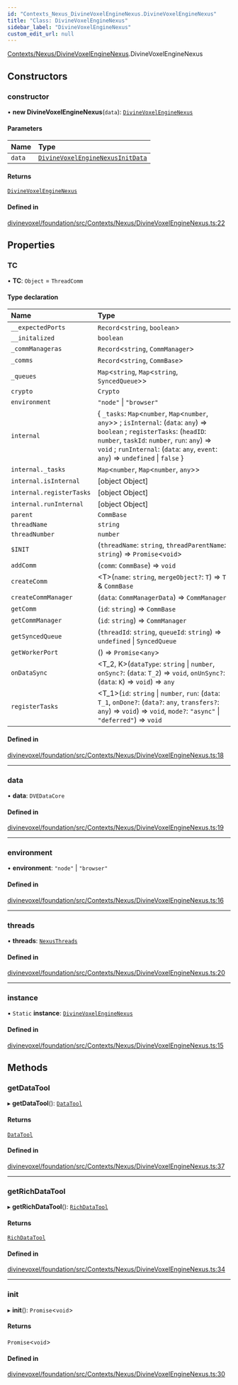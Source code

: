 ```yaml
---
id: "Contexts_Nexus_DivineVoxelEngineNexus.DivineVoxelEngineNexus"
title: "Class: DivineVoxelEngineNexus"
sidebar_label: "DivineVoxelEngineNexus"
custom_edit_url: null
---
```


[Contexts/Nexus/DivineVoxelEngineNexus](../modules/Contexts_Nexus_DivineVoxelEngineNexus.md).DivineVoxelEngineNexus

## Constructors

### constructor

• **new DivineVoxelEngineNexus**(`data`): [`DivineVoxelEngineNexus`](Contexts_Nexus_DivineVoxelEngineNexus.DivineVoxelEngineNexus.md)

#### Parameters

| Name | Type |
| :------ | :------ |
| `data` | [`DivineVoxelEngineNexusInitData`](../modules/Contexts_Nexus_DivineVoxelEngineNexus.md#divinevoxelenginenexusinitdata) |

#### Returns

[`DivineVoxelEngineNexus`](Contexts_Nexus_DivineVoxelEngineNexus.DivineVoxelEngineNexus.md)

#### Defined in

[divinevoxel/foundation/src/Contexts/Nexus/DivineVoxelEngineNexus.ts:22](https://github.com/lucasdamianjohnson/DivineVoxelEngine/blob/596fa7391478620ed460dfb4856ff0a763b91c49/divinevoxel/foundation/src/Contexts/Nexus/DivineVoxelEngineNexus.ts#L22)

## Properties

### TC

• **TC**: `Object` = `ThreadComm`

#### Type declaration

| Name | Type |
| :------ | :------ |
| `__expectedPorts` | `Record`\<`string`, `boolean`\> |
| `__initalized` | `boolean` |
| `_commManageras` | `Record`\<`string`, `CommManager`\> |
| `_comms` | `Record`\<`string`, `CommBase`\> |
| `_queues` | `Map`\<`string`, `Map`\<`string`, `SyncedQueue`\>\> |
| `crypto` | `Crypto` |
| `environment` | ``"node"`` \| ``"browser"`` |
| `internal` | \{ `_tasks`: `Map`\<`number`, `Map`\<`number`, `any`\>\> ; `isInternal`: (`data`: `any`) => `boolean` ; `registerTasks`: (`headID`: `number`, `taskId`: `number`, `run`: `any`) => `void` ; `runInternal`: (`data`: `any`, `event`: `any`) => `undefined` \| ``false``  } |
| `internal._tasks` | `Map`\<`number`, `Map`\<`number`, `any`\>\> |
| `internal.isInternal` | [object Object] |
| `internal.registerTasks` | [object Object] |
| `internal.runInternal` | [object Object] |
| `parent` | `CommBase` |
| `threadName` | `string` |
| `threadNumber` | `number` |
| `$INIT` | (`threadName`: `string`, `threadParentName`: `string`) => `Promise`\<`void`\> |
| `addComm` | (`comm`: `CommBase`) => `void` |
| `createComm` | \<T\>(`name`: `string`, `mergeObject?`: `T`) => `T` & `CommBase` |
| `createCommManager` | (`data`: `CommManagerData`) => `CommManager` |
| `getComm` | (`id`: `string`) => `CommBase` |
| `getCommManager` | (`id`: `string`) => `CommManager` |
| `getSyncedQueue` | (`threadId`: `string`, `queueId`: `string`) => `undefined` \| `SyncedQueue` |
| `getWorkerPort` | () => `Promise`\<`any`\> |
| `onDataSync` | \<T_2, K\>(`dataType`: `string` \| `number`, `onSync?`: (`data`: `T_2`) => `void`, `onUnSync?`: (`data`: `K`) => `void`) => `any` |
| `registerTasks` | \<T_1\>(`id`: `string` \| `number`, `run`: (`data`: `T_1`, `onDone?`: (`data?`: `any`, `transfers?`: `any`) => `void`) => `void`, `mode?`: ``"async"`` \| ``"deferred"``) => `void` |

#### Defined in

[divinevoxel/foundation/src/Contexts/Nexus/DivineVoxelEngineNexus.ts:18](https://github.com/lucasdamianjohnson/DivineVoxelEngine/blob/596fa7391478620ed460dfb4856ff0a763b91c49/divinevoxel/foundation/src/Contexts/Nexus/DivineVoxelEngineNexus.ts#L18)

___

### data

• **data**: `DVEDataCore`

#### Defined in

[divinevoxel/foundation/src/Contexts/Nexus/DivineVoxelEngineNexus.ts:19](https://github.com/lucasdamianjohnson/DivineVoxelEngine/blob/596fa7391478620ed460dfb4856ff0a763b91c49/divinevoxel/foundation/src/Contexts/Nexus/DivineVoxelEngineNexus.ts#L19)

___

### environment

• **environment**: ``"node"`` \| ``"browser"``

#### Defined in

[divinevoxel/foundation/src/Contexts/Nexus/DivineVoxelEngineNexus.ts:16](https://github.com/lucasdamianjohnson/DivineVoxelEngine/blob/596fa7391478620ed460dfb4856ff0a763b91c49/divinevoxel/foundation/src/Contexts/Nexus/DivineVoxelEngineNexus.ts#L16)

___

### threads

• **threads**: [`NexusThreads`](Contexts_Nexus_Threads_NexusTheads.NexusThreads.md)

#### Defined in

[divinevoxel/foundation/src/Contexts/Nexus/DivineVoxelEngineNexus.ts:20](https://github.com/lucasdamianjohnson/DivineVoxelEngine/blob/596fa7391478620ed460dfb4856ff0a763b91c49/divinevoxel/foundation/src/Contexts/Nexus/DivineVoxelEngineNexus.ts#L20)

___

### instance

▪ `Static` **instance**: [`DivineVoxelEngineNexus`](Contexts_Nexus_DivineVoxelEngineNexus.DivineVoxelEngineNexus.md)

#### Defined in

[divinevoxel/foundation/src/Contexts/Nexus/DivineVoxelEngineNexus.ts:15](https://github.com/lucasdamianjohnson/DivineVoxelEngine/blob/596fa7391478620ed460dfb4856ff0a763b91c49/divinevoxel/foundation/src/Contexts/Nexus/DivineVoxelEngineNexus.ts#L15)

## Methods

### getDataTool

▸ **getDataTool**(): [`DataTool`](Default_Tools_Data_DataTool.DataTool.md)

#### Returns

[`DataTool`](Default_Tools_Data_DataTool.DataTool.md)

#### Defined in

[divinevoxel/foundation/src/Contexts/Nexus/DivineVoxelEngineNexus.ts:37](https://github.com/lucasdamianjohnson/DivineVoxelEngine/blob/596fa7391478620ed460dfb4856ff0a763b91c49/divinevoxel/foundation/src/Contexts/Nexus/DivineVoxelEngineNexus.ts#L37)

___

### getRichDataTool

▸ **getRichDataTool**(): [`RichDataTool`](Default_Tools_Data_RichDataTool.RichDataTool.md)

#### Returns

[`RichDataTool`](Default_Tools_Data_RichDataTool.RichDataTool.md)

#### Defined in

[divinevoxel/foundation/src/Contexts/Nexus/DivineVoxelEngineNexus.ts:34](https://github.com/lucasdamianjohnson/DivineVoxelEngine/blob/596fa7391478620ed460dfb4856ff0a763b91c49/divinevoxel/foundation/src/Contexts/Nexus/DivineVoxelEngineNexus.ts#L34)

___

### init

▸ **init**(): `Promise`\<`void`\>

#### Returns

`Promise`\<`void`\>

#### Defined in

[divinevoxel/foundation/src/Contexts/Nexus/DivineVoxelEngineNexus.ts:30](https://github.com/lucasdamianjohnson/DivineVoxelEngine/blob/596fa7391478620ed460dfb4856ff0a763b91c49/divinevoxel/foundation/src/Contexts/Nexus/DivineVoxelEngineNexus.ts#L30)

